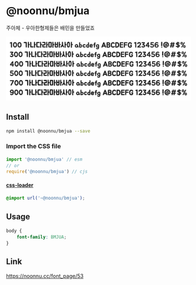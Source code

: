 # @noonnu/bmjua

주아체 - 우아한형제들은 배민을 만들었죠

![example](./example.png)

## Install

```bash
npm install @noonnu/bmjua --save
```

### Import the CSS file

```js
import '@noonnu/bmjua' // esm
// or
require('@noonnu/bmjua') // cjs
```

#### [css-loader](https://github.com/webpack-contrib/css-loader)

```css
@import url('~@noonnu/bmjua');
```

## Usage

```css
body {
    font-family: BMJUA;
}
```

## Link

https://noonnu.cc/font_page/53
